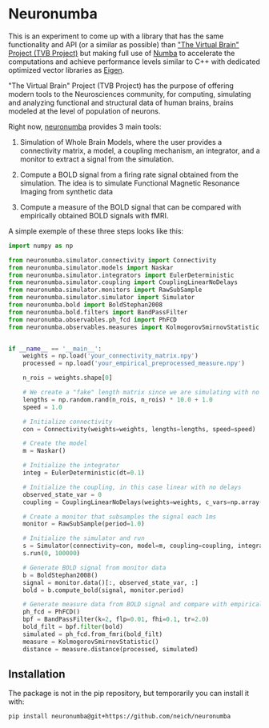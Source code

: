 # Neuronumba

This is an experiment to come up with a library that has the same functionality and API (or a similar 
as possible) than ["The Virtual Brain" Project (TVB Project)](https://github.com/the-virtual-brain/tvb-root) 
but making full use of [Numba](https://numba.pydata.org/) to accelerate the computations 
and achieve performance levels similar to C++ with dedicated optimized vector 
libraries as [Eigen](https://eigen.tuxfamily.org/).

"The Virtual Brain" Project (TVB Project) has the purpose of offering 
modern tools to the Neurosciences community, for computing, simulating
and analyzing functional and structural data of human brains, brains modeled 
at the  level of population of neurons.

Right now, [neuronumba](https://github.com/neich/neuronumba) provides 3 main tools:

1. Simulation of Whole Brain Models, where the user provides a connectivity matrix, 
a model, a coupling mechanism, an integrator, and a monitor to extract a signal from the simulation.

2. Compute a BOLD signal from a firing rate signal obtained from the simulation. The idea is to simulate 
Functional Magnetic Resonance Imaging from synthetic data

3. Compute a measure of the BOLD signal that can be compared with empirically obtained BOLD signals with fMRI.

A simple exemple of these three steps looks like this:

```python
import numpy as np

from neuronumba.simulator.connectivity import Connectivity
from neuronumba.simulator.models import Naskar
from neuronumba.simulator.integrators import EulerDeterministic
from neuronumba.simulator.coupling import CouplingLinearNoDelays
from neuronumba.simulator.monitors import RawSubSample
from neuronumba.simulator.simulator import Simulator
from neuronumba.bold import BoldStephan2008
from neuronumba.bold.filters import BandPassFilter
from neuronumba.observables.ph_fcd import PhFCD
from neuronumba.observables.measures import KolmogorovSmirnovStatistic


if __name__ == '__main__':
    weights = np.load('your_connectivity_matrix.npy')
    processed = np.load('your_empirical_preprocessed_measure.npy')

    n_rois = weights.shape[0]

    # We create a "fake" length matrix since we are simulating with no delays
    lengths = np.random.rand(n_rois, n_rois) * 10.0 + 1.0
    speed = 1.0

    # Initialize connectivity
    con = Connectivity(weights=weights, lengths=lengths, speed=speed)

    # Create the model
    m = Naskar()

    # Initialize the integrator
    integ = EulerDeterministic(dt=0.1)

    # Initialize the coupling, in this case linear with no delays
    observed_state_var = 0
    coupling = CouplingLinearNoDelays(weights=weights, c_vars=np.array([observed_state_var], dtype=np.int32))

    # Create a monitor that subsamples the signal each 1ms
    monitor = RawSubSample(period=1.0)

    # Initialize the simulator and run
    s = Simulator(connectivity=con, model=m, coupling=coupling, integrator=integ, monitors=[monitor])
    s.run(0, 100000)

    # Generate BOLD signal from monitor data
    b = BoldStephan2008()
    signal = monitor.data()[:, observed_state_var, :]
    bold = b.compute_bold(signal, monitor.period)

    # Generate measure data from BOLD signal and compare with empirical
    ph_fcd = PhFCD()
    bpf = BandPassFilter(k=2, flp=0.01, fhi=0.1, tr=2.0)
    bold_filt = bpf.filter(bold)
    simulated = ph_fcd.from_fmri(bold_filt)
    measure = KolmogorovSmirnovStatistic()
    distance = measure.distance(processed, simulated)
```

## Installation

The package is not in the pip repository, but temporarily you can install it with:

`pip install neuronumba@git+https://github.com/neich/neuronumba`

